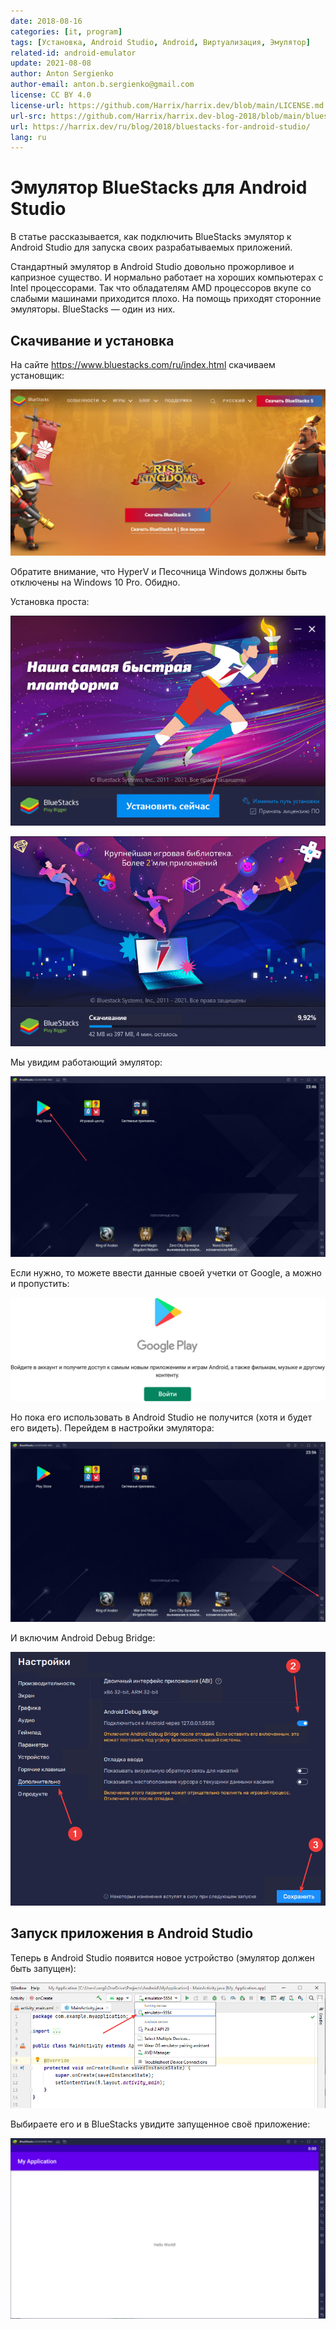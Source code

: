 ```yaml
---
date: 2018-08-16
categories: [it, program]
tags: [Установка, Android Studio, Android, Виртуализация, Эмулятор]
related-id: android-emulator
update: 2021-08-08
author: Anton Sergienko
author-email: anton.b.sergienko@gmail.com
license: CC BY 4.0
license-url: https://github.com/Harrix/harrix.dev/blob/main/LICENSE.md
url-src: https://github.com/Harrix/harrix.dev-blog-2018/blob/main/bluestacks-for-android-studio/bluestacks-for-android-studio.md
url: https://harrix.dev/ru/blog/2018/bluestacks-for-android-studio/
lang: ru
---
```


# Эмулятор BlueStacks для Android Studio

В статье рассказывается, как подключить BlueStacks эмулятор к Android Studio для запуска своих разрабатываемых приложений.

Стандартный эмулятор в Android Studio довольно прожорливое и капризное существо. И нормально работает на хороших компьютерах с Intel процессорами. Так что обладателям AMD процессоров вкупе со слабыми машинами приходится плохо. На помощь приходят сторонние эмуляторы. BlueStacks — один из них.

## Скачивание и установка

На сайте <https://www.bluestacks.com/ru/index.html> скачиваем установщик:

![Скачивание установщика](img/download.png)

Обратите внимание, что HyperV и Песочница Windows должны быть отключены на Windows 10 Pro. Обидно.

Установка проста:

![Первоначальное окно установщика](img/install_01.png)

![Процесс установки](img/install_02.png)

Мы увидим работающий эмулятор:

![Эмулятор готов к работе](img/blue-stacks.png)

Если нужно, то можете ввести данные своей учетки от Google, а можно и пропустить:

![Окончание установки](img/install_03.png)

Но пока его использовать в Android Studio не получится (хотя и будет его видеть). Перейдем в настройки эмулятора:

![Настройки эмулятора](img/settings_01.png)

И включим Android Debug Bridge:

![Настройки эмулятора](img/settings_02.png)

## Запуск приложения в Android Studio

Теперь в Android Studio появится новое устройство (эмулятор должен быть запущен):

![Выбор устройства в Android Studio](img/run_01.png)

Выбираете его и в BlueStacks увидите запущенное своё приложение:

![Запущенное приложение](img/run_02.png)
